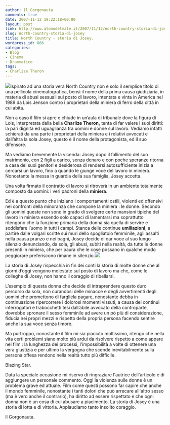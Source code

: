 ```yaml
---
author: Il Gorgonauta
comments: true
date: 2007-11-12 19:22:18+00:00
layout: post
link: http://www.atomodelmale.it/2007/11/12/north-country-storia-di-josey/
slug: north-country-storia-di-josey
title: North Country - storia di Josey.
wordpress_id: 866
categories:
- Blog
- Cinema
- Drammatico
tags:
- Charlize Theron
---
```


![](http://www.atomodelmale.it/wp-content/uploads/2008/10/northcountry.jpg)Ispirato ad una storia vera North Country non è solo il semplice titolo di una pellicola cinematografica, bensì il nome della prima causa giudiziaria, in materia di abusi sessuali sul posto di lavoro, intentata e vinta in America nel 1989 da Lois Jenson contro i proprietari della miniera di ferro della città in cui abita.

Non a caso il film si apre e chiude in un’aula di tribunale dove la figura di Lois, interpretata dalla bella **Charlize Theron,** tenta di far valere i suoi diritti: la pari dignità ed uguaglianza tra uomini e donne sul  lavoro. Vediamo infatti schierati da una parte i proprietari della miniera e i relativi avvocati e dall’altra la sola Josey, questo è il nome della protagonista, ed il suo difensore.

Ma vediamo brevemente la vicenda: Josey dopo il fallimento del suo matrimonio, con 2 figli a carico, senza denaro e con poche speranze ritorna a casa dei suoi genitori e desiderosa di rendersi autosufficiente inizia a cercarsi un lavoro, fino a quando le giunge voce  del lavoro in miniera. Nonostante la messa in guardia della sua famiglia, Josey accetta.

Una volta firmato il contratto di lavoro si ritroverà in un ambiente totalmente composto da uomini: i veri padroni della **miniera**.

<!-- more -->


Ed è a questo punto che iniziano i comportamenti ostili, violenti ed offensivi nei confronti della minoranza che compone la miniera : le donne. Secondo gli uomini queste non sono in grado di svolgere certe mansioni tipiche del lavoro in miniera essendo solo capaci di lamentarsi ma soprattutto ritengono che la funzione primaria della donna sia quella di servire e soddisfare l’uomo in tutti i campi. Stanca delle continue **umiliazioni**, a partire dalle volgari scritte sui muri dello spogliatoio femminile, agli assalti nella pausa pranzo e nei bagni, Josey decide di dar voce al suo lungo silenzio denunciando, da sola, gli abusi, subiti nella realtà, da tutte le donne presenti in miniera, che per paura che le cose possano in qualche modo peggiorare preferiscono rimane in silenzio.![](http://www.atomodelmale.it/wp-content/uploads/2008/10/north-country-300x194.jpg)

La storia di Josey rispecchia in fin dei conti la storia di molte donne che al giorni d’oggi vengono molestate sul posto di lavoro ma che, come le colleghe di Josey, non hanno il coraggio di ribellarsi.

L’esempio di questa donna che decide di intraprendere questo duro percorso da sola, non curandosi delle minacce e degli avvertimenti degli uomini che promettono di fargliela pagare, nonostante debba in continuazione ripercorrere i dolorosi momenti vissuti, a causa dei continui interrogatori e trabocchetti tesi dall’abile avvocato della controparte, dovrebbe spronare il sesso femminile ad avere un pò più di considerazione, fiducia nei propri mezzi e rispetto della propria persona facendo sentire anche la sua voce senza timore.

Ma purtroppo, nonostante il film mi sia piaciuto moltissimo, ritengo che nella vita certi problemi siano molto più ardui da risolvere rispetto a come appare nei film : la lunghezza dei processi, l'impossibilità a volte di ottenere una vera giustizia e per ultimo la vergogna che scende inevitabilmente sulla persona offesa rendono nella realtà tutto più difficile.

Blazing Star.

Data la speciale occasione  mi riservo di ringraziare l'autrice dell'articolo e di aggiungere un personale commento. Oggi la violenza sulle donne è un problema grave ed attuale. Film come questi possono far capire che anche il mondo femminile, nonostante i tanti dolori che può arrecare all'altro sesso (ma è vero anche il contrario), ha diritto ad essere rispettato e che ogni donna non è un cosa di cui abusare a piacimento. La storia di Josey è una storia di lotta e di vittoria. Applaudiamo tanto insolito coraggio.


Il Gorgonauta.
